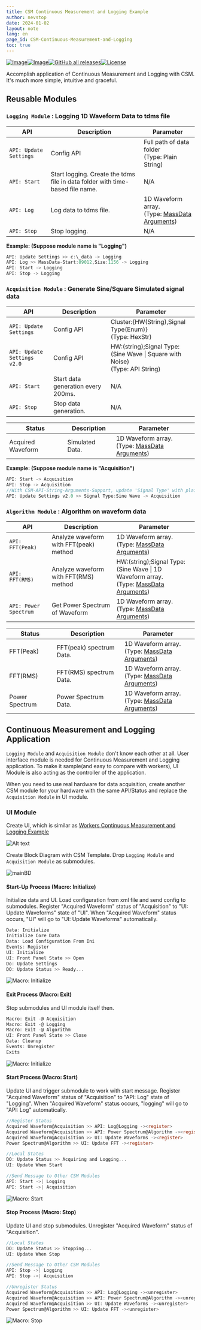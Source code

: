 ```yaml
---
title: CSM Continuous Measurement and Logging Example
author: nevstop
date: 2024-01-02
layout: note
lang: en
page_id: CSM-Continuous-Measurement-and-Logging
toc: true
---
```


[![Image](https://www.vipm.io/package/nevstop_lib_csm_continuous_meausrement_and_logging_example/badge.svg?metric=installs)](https://www.vipm.io/package/nevstop_lib_csm_continuous_meausrement_and_logging_example/)[![Image](https://www.vipm.io/package/nevstop_lib_csm_continuous_meausrement_and_logging_example/badge.svg?metric=stars)](https://www.vipm.io/package/nevstop_lib_csm_continuous_meausrement_and_logging_example/)[![GitHub all releases](https://img.shields.io/github/downloads/NEVSTOP-LAB/CSM-Continuous-Meausrement-and-Logging/total)](https://github.com/NEVSTOP-LAB/CSM-Continuous-Meausrement-and-Logging/releases)[![License](https://img.shields.io/badge/License-Apache_2.0-blue.svg)](https://opensource.org/licenses/Apache-2.0)

Accomplish application of Continuous Measurement and Logging with CSM. It's much more simple, intuitive and graceful.

## Reusable Modules

### `Logging Module` : Logging 1D Waveform Data to tdms file

| API                    | Description                                                                   | Parameter                                                                                                             |
|------------------------|-------------------------------------------------------------------------------|-----------------------------------------------------------------------------------------------------------------------|
| `API: Update Settings` | Config API                                                                    | Full path of data folder <br/> (Type: Plain String)                                                                   |
| `API: Start`           | Start logging. Create the tdms file in data folder with time-based file name. | N/A                                                                                                                   |
| `API: Log`             | Log data to tdms file.                                                        | 1D Waveform array.  <br/> (Type: [MassData Arguments](https://github.com/NEVSTOP-LAB/CSM-MassData-Parameter-Support)) |
| `API: Stop`            | Stop logging.                                                                 | N/A                                                                                                                   |

**Example: (Suppose module name is "Logging")**

``` c
API: Update Settings >> c:\_data -> Logging
API: Log >> MassData-Start:89012,Size:1156 -> Logging
API: Start -> Logging
API: Stop -> Logging
```

### `Acquisition Module` : Generate Sine/Square Simulated signal data

| API                         | Description                        | Parameter                                                                          |
|-----------------------------|------------------------------------|------------------------------------------------------------------------------------|
| `API: Update Settings`      | Config API                         | Cluster:{HW(String),Signal Type(Enum)}  <br/> (Type: HexStr)                       |
| `API: Update Settings v2.0` | Config API                         | HW:(string);Signal Type:(Sine Wave \| Square with Noise)  <br/> (Type: API String) |
| `API: Start`                | Start data generation every 200ms. | N/A                                                                                |
| `API: Stop`                 | Stop data generation.              | N/A                                                                                |

| Status            | Description     | Parameter                                                                                                            |
|-------------------|-----------------|----------------------------------------------------------------------------------------------------------------------|
| Acquired Waveform | Simulated Data. | 1D Waveform array. <br/> (Type: [MassData Arguments](https://github.com/NEVSTOP-LAB/CSM-MassData-Parameter-Support)) |

**Example: (Suppose module name is "Acquisition")**

``` c
API: Start -> Acquisition
API: Stop -> Acquisition
//With CSM-API-String-Arguments-Support, update 'Signal Type' with plain text description
API: Update Settings v2.0 >> Signal Type:Sine Wave -> Acquisition
```

### `Algorithm Module` : Algorithm on waveform data

| API                   | Description                            | Parameter                                                                                                                                                  |
|-----------------------|----------------------------------------|------------------------------------------------------------------------------------------------------------------------------------------------------------|
| `API: FFT(Peak)`      | Analyze waveform with FFT(peak) method | 1D Waveform array. <br/> (Type: [MassData Arguments](https://github.com/NEVSTOP-LAB/CSM-MassData-Parameter-Support))                                       |
| `API: FFT(RMS)`       | Analyze waveform with FFT(RMS) method  | HW:(string);Signal Type:(Sine Wave \| 1D Waveform array. <br/> (Type: [MassData Arguments](https://github.com/NEVSTOP-LAB/CSM-MassData-Parameter-Support)) |
| `API: Power Spectrum` | Get Power Spectrum of Waveform         | 1D Waveform array. <br/> (Type: [MassData Arguments](https://github.com/NEVSTOP-LAB/CSM-MassData-Parameter-Support))                                       |

| Status         | Description              | Parameter                                                                                                            |
|----------------|--------------------------|----------------------------------------------------------------------------------------------------------------------|
| FFT(Peak)      | FFT(peak) spectrum Data. | 1D Waveform array. <br/> (Type: [MassData Arguments](https://github.com/NEVSTOP-LAB/CSM-MassData-Parameter-Support)) |
| FFT(RMS)       | FFT(RMS) spectrum Data.  | 1D Waveform array. <br/> (Type: [MassData Arguments](https://github.com/NEVSTOP-LAB/CSM-MassData-Parameter-Support)) |
| Power Spectrum | Power Spectrum Data.     | 1D Waveform array. <br/> (Type: [MassData Arguments](https://github.com/NEVSTOP-LAB/CSM-MassData-Parameter-Support)) |

## Continuous Measurement and Logging Application

`Logging Module` and `Acquisition Module` don't know each other at all.
User interface module is needed for Continuous Measurement and Logging application.
To make it sample(and easy to compare with workers), UI Module is also acting as the controller of the application.

When you need to use real hardware for data acquisition, create another CSM module for your hardware with the same API/Status and replace the `Acquisition Module` in UI module.

### UI Module

Create UI, which is similar as [Workers Continuous Measurement and Logging Example](https://www.vipm.io/package/sc_workers_framework_core/)

![Alt text](https://nevstop-lab.github.io/CSM-Wiki/assets/img/csm-cont-daq-logging-example/mainUI.png)

Create Block Diagram with CSM Template. Drop `Logging Module` and `Acquisition Module` as submodules.

![mainBD](https://nevstop-lab.github.io/CSM-Wiki/assets/img/csm-cont-daq-logging-example/MainBD.png)

#### Start-Up Process (Macro: Initialize)

Initialize data and UI. Load configuration from xml file and send config to submodules. Register "Acquired Waveform" status of "Acquisition" to "UI: Update Waveforms" state of "UI". When "Acquired Waveform" status occurs, "UI" will go to "UI: Update Waveforms" automatically.

``` c
Data: Initialize
Initialize Core Data
Data: Load Configuration From Ini
Events: Register
UI: Initialize
UI: Front Panel State >> Open
Do: Update Settings
DO: Update Status >> Ready...
```

![Macro: Initialize](https://nevstop-lab.github.io/CSM-Wiki/assets/img/csm-cont-daq-logging-example/Initialize%20Process.png)

#### Exit Process (Macro: Exit)

Stop submodules and UI module itself then.

``` c
Macro: Exit -@ Acquisition
Macro: Exit -@ Logging
Macro: Exit -@ Algorithm
UI: Front Panel State >> Close
Data: Cleanup
Events: Unregister
Exits
```

![Macro: Initialize](https://nevstop-lab.github.io/CSM-Wiki/assets/img/csm-cont-daq-logging-example/Exit%20Process.png)

#### Start Process (Macro: Start)

Update UI and trigger submodule to work with start message. Register "Acquired Waveform" status of "Acquisition" to "API: Log" state of "Logging". When "Acquired Waveform" status occurs, "logging" will go to "API: Log" automatically.

``` c
//Register Status
Acquired Waveform@Acquisition >> API: Log@Logging -><register>
Acquired Waveform@Acquisition >> API: Power Spectrum@Algorithm -><register>
Acquired Waveform@Acquisition >> UI: Update Waveforms -><register>
Power Spectrum@Algorithm >> UI: Update FFT -><register>

//Local States
DO: Update Status >> Acquiring and Logging...
UI: Update When Start

//Send Message to Other CSM Modules
API: Start ->| Logging
API: Start ->| Acquisition
```

![Macro: Start](https://nevstop-lab.github.io/CSM-Wiki/assets/img/csm-cont-daq-logging-example/Start%20Process.png)

#### Stop Process (Macro: Stop)

Update UI and stop submodules. Unregister "Acquired Waveform" status of "Acquisition".

``` c
//Local States
DO: Update Status >> Stopping...
UI: Update When Stop

//Send Message to Other CSM Modules
API: Stop ->| Logging
API: Stop ->| Acquisition

//Unregister Status
Acquired Waveform@Acquisition >> API: Log@Logging -><unregister>
Acquired Waveform@Acquisition >> API: Power Spectrum@Algorithm -><unregister>
Acquired Waveform@Acquisition >> UI: Update Waveforms -><unregister>
Power Spectrum@Algorithm >> UI: Update FFT -><unregister>
```

![Macro: Stop](https://nevstop-lab.github.io/CSM-Wiki/assets/img/csm-cont-daq-logging-example/Stop%20Process.png)
